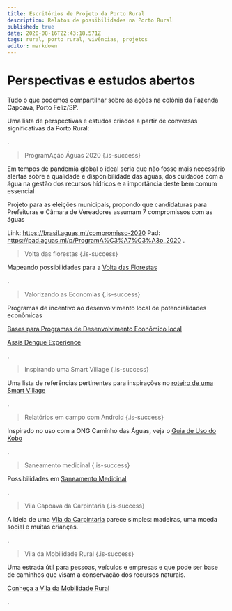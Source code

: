```yaml
---
title: Escritórios de Projeto da Porto Rural
description: Relatos de possibilidades na Porto Rural
published: true
date: 2020-08-16T22:43:18.571Z
tags: rural, porto rural, vivências, projetos
editor: markdown
---
```


# Perspectivas e estudos abertos

Tudo o que podemos compartilhar sobre as ações na colônia da Fazenda Capoava, Porto Feliz/SP. 

Uma lista de perspectivas e estudos criados a partir de conversas significativas da Porto Rural:


.
> ProgramAção Águas 2020
{.is-success}

Em tempos de pandemia global o ideal seria que não fosse mais necessário alertas sobre a qualidade e disponibilidade das águas, dos cuidados com a água na gestão dos recursos hídricos e a importância deste bem comum essencial

Projeto para as eleições municipais, propondo que candidaturas para Prefeituras e Câmara de Vereadores assumam 7 compromissos com as águas

Link: https://brasil.aguas.ml/compromisso-2020
Pad: https://pad.aguas.ml/p/ProgramA%C3%A7%C3%A3o_2020
.
> Volta das florestas
{.is-success}


Mapeando possibilidades para a [Volta das Florestas](https://ciclos.aguas.ml/porto-rural/caminhos-possiveis/mapeando-possibilidades-para-a-volta-das-florestas)

.
> Valorizando as Economias
{.is-success}

Programas de incentivo ao desenvolvimento local de potencialidades econômicas

[Bases para Programas de Desenvolvimento Econômico local](https://ciclos.aguas.ml/porto-rural/caminhos-possiveis/valorizando-as-economias)

[Assis Dengue Experience](https://ciclos.aguas.ml/porto-rural/caminhos-possiveis/assis-experience)

.
> Inspirando uma Smart Village
{.is-success}


Uma lista de referências pertinentes para inspirações no [roteiro de uma Smart Village](https://ciclos.aguas.ml/porto-rural/caminhos-possiveis/inspiracoes-do-roteiro-da-smart-village)


.
> Relatórios em campo com Android
{.is-success}


Inspirado no uso com a ONG Caminho das Águas, veja o [Guia de Uso do Kobo](https://ciclos.aguas.ml/plataforma/ferramentas/relatorios-android)


.
> Saneamento medicinal
{.is-success}


Possibilidades em [Saneamento Medicinal](https://ciclos.aguas.ml/porto-rural/caminhos-possiveis/saneamento-medicinal-na-capoava)


.
> Vila Capoava da Carpintaria
{.is-success}


A ideia de uma [Vila da Carpintaria](https://ciclos.aguas.ml/porto-rural/caminhos-possiveis/vila-da-carpintaria) parece simples: madeiras, uma moeda social e muitas crianças.



.
> Vila da Mobilidade Rural
{.is-success}


Uma estrada útil para pessoas, veículos e empresas e que pode ser base de caminhos que visam a conservação dos recursos naturais.

[Conheça a Vila da Mobilidade Rural](https://ciclos.aguas.ml/porto-rural/caminhos-possiveis/vila-da-mobilidade)

.